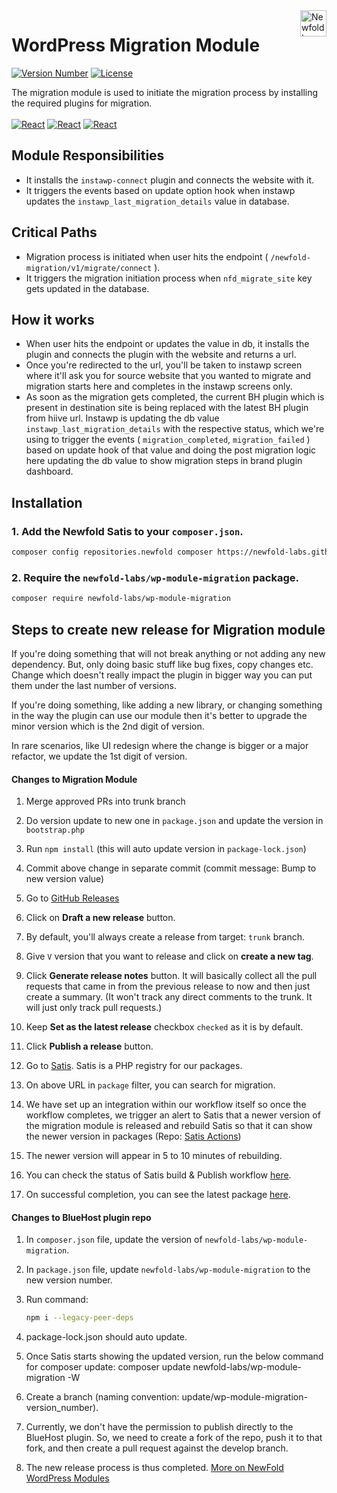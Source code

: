 <a href="https://newfold.com/" target="_blank">
    <img src="https://newfold.com/content/experience-fragments/newfold/site-header/master/_jcr_content/root/header/logo.coreimg.svg/1621395071423/newfold-digital.svg" alt="Newfold Logo" title="Newfold Digital" align="right" 
height="42" />
</a>

# WordPress Migration Module
[![Version Number](https://img.shields.io/github/v/release/newfold-labs/wp-module-migration?color=77dd77&labelColor=00000&style=for-the-badge)](https://github.com/newfold/wp-module-migration/releases)
[![License](https://img.shields.io/github/license/newfold-labs/wp-module-migration?labelColor=333333&color=666666&style=for-the-badge)](https://raw.githubusercontent.com/newfold-labs/wp-module-migration/master/LICENSE)

The migration module is used to initiate the migration process by installing the required plugins for migration.
<br><br>
[![React](https://img.shields.io/badge/Wordpress-21759B?style=for-the-badge&logo=wordpress&logoColor=white)]()
[![React](https://img.shields.io/badge/PHP-777BB4?style=for-the-badge&logo=php&logoColor=white)]()
[![React](https://shields.io/badge/react-black?logo=react&style=for-the-badge)]()
<br>

## Module Responsibilities

- It installs the `instawp-connect` plugin and connects the website with it.
- It triggers the events based on update option hook when instawp updates the `instawp_last_migration_details` value in database.

## Critical Paths
- Migration process is initiated when user hits the endpoint ( `/newfold-migration/v1/migrate/connect` ).
- It triggers the migration initiation process when `nfd_migrate_site` key gets updated in the database.

## How it works
- When user hits the endpoint or updates the value in db, it installs the plugin and connects the plugin with the website and returns a url.
- Once you're redirected to the url, you'll be taken to instawp screen where it'll ask you for source website that you wanted to migrate and migration starts here and completes in the instawp screens only.
- As soon as the migration gets completed, the current BH plugin which is present in destination site is being replaced with the latest BH plugin from hiive url. Instawp is updating the db  value `instawp_last_migration_details` with the respective status, which we're using to trigger the events ( `migration_completed`, `migration_failed` ) based on update hook of that value and doing the post migration logic here updating the db value to show migration steps in brand plugin dashboard.

## Installation

### 1. Add the Newfold Satis to your `composer.json`.

 ```bash
 composer config repositories.newfold composer https://newfold-labs.github.io/satis
 ```

### 2. Require the `newfold-labs/wp-module-migration` package.

 ```bash
 composer require newfold-labs/wp-module-migration
 ```

## Steps to create new release for Migration module

If you're doing something that will not break anything or not adding any new dependency. But, only doing basic stuff like bug fixes, copy changes etc. Change which doesn't really impact the plugin in bigger way you can put them under the last number of versions. 

If you're doing something, like adding a new library, or changing something in the way the plugin can use our module then it's better to upgrade the minor version which is the 2nd digit of version. 

In rare scenarios, like UI redesign where the change is bigger or a major refactor, we update the 1st digit of version. 

#### Changes to Migration Module

1. Merge approved PRs into trunk branch

2. Do version update to new one in `package.json` and update the version in `bootstrap.php`

3. Run `npm install` (this will auto update version in `package-lock.json`)

4. Commit above change in separate commit (commit message: Bump to new version value)

5. Go to [GitHub Releases](https://github.com/newfold-labs/wp-module-migration/releases)

6. Click on **Draft a new release** button.

7. By default, you'll always create a release from target: `trunk` branch.

8. Give `V` version that you want to release and click on **create a new tag**.

9. Click **Generate release notes** button. It will basically collect all the pull requests that came in from the previous release to now and then just create a summary. (It won't track any direct comments to the trunk. It will just only track pull requests.)

10. Keep **Set as the latest release** checkbox `checked` as it is by default.

11. Click **Publish a release** button.

12. Go to [Satis](https://newfold-labs.github.io/satis/). Satis is a PHP registry for our packages.

13. On above URL in `package` filter, you can search for migration.

14. We have set up an integration within our workflow itself so once the workflow completes, we trigger an alert to Satis that a newer version of the migration module is released and rebuild Satis so that it can show the newer version in packages (Repo: [Satis Actions](https://github.com/newfold-labs/satis/actions))

15. The newer version will appear in 5 to 10 minutes of rebuilding.

16. You can check the status of Satis build & Publish workflow [here](https://github.com/newfold-labs/wp-module-migration/actions).

17. On successful completion, you can see the latest package [here](https://github.com/newfold-labs/wp-module-migration/pkgs/npm/wp-module-migration).


#### Changes to BlueHost plugin repo

1. In `composer.json` file, update the version of `newfold-labs/wp-module-migration`.

2. In `package.json` file, update `newfold-labs/wp-module-migration` to the new version number.

3. Run command:
   ```sh
   npm i --legacy-peer-deps
4. package-lock.json should auto update.

5. Once Satis starts showing the updated version, run the below command for composer update:
composer update newfold-labs/wp-module-migration -W

6. Create a branch (naming convention: update/wp-module-migration-version_number).

7. Currently, we don't have the permission to publish directly to the BlueHost plugin. So, we need to create a fork of the repo, push it to that fork, and then create a pull request against the develop branch. 

8. The new release process is thus completed. 
[More on NewFold WordPress Modules](https://github.com/newfold-labs/wp-module-loader)